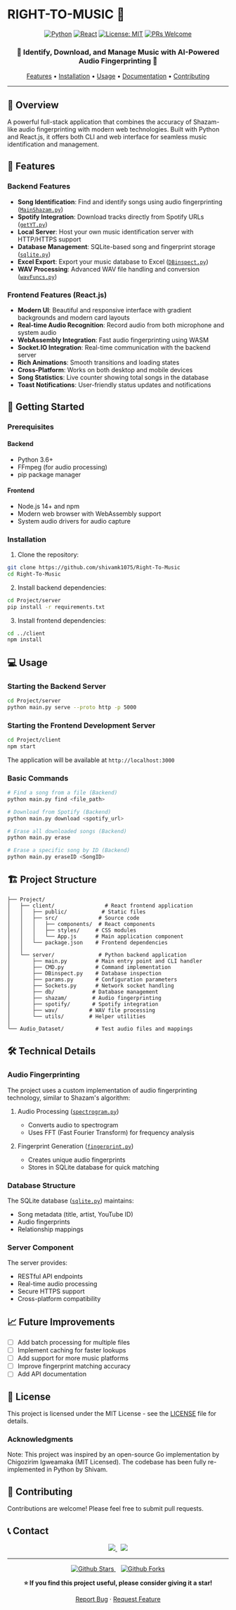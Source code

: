 # RIGHT-TO-MUSIC 🎵

<div align="center">

[![Python](https://img.shields.io/badge/python-v3.6+-blue.svg)](https://www.python.org/)
[![React](https://img.shields.io/badge/react-v18.2.0-blue.svg)](https://reactjs.org/)
[![License: MIT](https://img.shields.io/badge/License-MIT-yellow.svg)](LICENSE)
[![PRs Welcome](https://img.shields.io/badge/PRs-welcome-brightgreen.svg)](CONTRIBUTING.md)

<h3>🎵 Identify, Download, and Manage Music with AI-Powered Audio Fingerprinting 🎵</h3>

[Features](#-features) •
[Installation](#-getting-started) •
[Usage](#-usage) •
[Documentation](#-technical-details) •
[Contributing](#-contributing)

</div>

---

## 📖 Overview

A powerful full-stack application that combines the accuracy of Shazam-like audio fingerprinting with modern web technologies. Built with Python and React.js, it offers both CLI and web interface for seamless music identification and management.

## 🌟 Features

### Backend Features
- **Song Identification**: Find and identify songs using audio fingerprinting ([`MainShazam.py`](Project/server/shazam/MainShazam.py))
- **Spotify Integration**: Download tracks directly from Spotify URLs ([`getYT.py`](Project/server/spotify/getYT.py))
- **Local Server**: Host your own music identification server with HTTP/HTTPS support
- **Database Management**: SQLite-based song and fingerprint storage ([`sqlite.py`](Project/server/db/sqlite.py))
- **Excel Export**: Export your music database to Excel ([`DBinspect.py`](Project/server/DBinspect.py))
- **WAV Processing**: Advanced WAV file handling and conversion ([`wavFuncs.py`](Project/server/wav/wavFuncs.py))

### Frontend Features (React.js)
- **Modern UI**: Beautiful and responsive interface with gradient backgrounds and modern card layouts
- **Real-time Audio Recognition**: Record audio from both microphone and system audio
- **WebAssembly Integration**: Fast audio fingerprinting using WASM
- **Socket.IO Integration**: Real-time communication with the backend server
- **Rich Animations**: Smooth transitions and loading states
- **Cross-Platform**: Works on both desktop and mobile devices
- **Song Statistics**: Live counter showing total songs in the database
- **Toast Notifications**: User-friendly status updates and notifications

## 🚀 Getting Started

### Prerequisites

#### Backend
- Python 3.6+
- FFmpeg (for audio processing)
- pip package manager

#### Frontend
- Node.js 14+ and npm
- Modern web browser with WebAssembly support
- System audio drivers for audio capture

### Installation

1. Clone the repository:
```bash
git clone https://github.com/shivamk1075/Right-To-Music
cd Right-To-Music
```

2. Install backend dependencies:
```bash
cd Project/server
pip install -r requirements.txt
```

3. Install frontend dependencies:
```bash
cd ../client
npm install
```

## 💻 Usage

### Starting the Backend Server
```bash
cd Project/server
python main.py serve --proto http -p 5000
```

### Starting the Frontend Development Server
```bash
cd Project/client
npm start
```
The application will be available at `http://localhost:3000`

### Basic Commands
```bash
# Find a song from a file (Backend)
python main.py find <file_path>

# Download from Spotify (Backend)
python main.py download <spotify_url>

# Erase all downloaded songs (Backend)
python main.py erase

# Erase a specific song by ID (Backend)
python main.py eraseID <SongID>
```

## 🏗️ Project Structure

```
├── Project/
│   ├── client/                # React frontend application
│   │   ├── public/           # Static files
│   │   ├── src/             # Source code
│   │   │   ├── components/  # React components
│   │   │   ├── styles/     # CSS modules
│   │   │   └── App.js      # Main application component
│   │   └── package.json    # Frontend dependencies
│   │
│   └── server/              # Python backend application
│       ├── main.py         # Main entry point and CLI handler
│       ├── CMD.py          # Command implementation
│       ├── DBinspect.py    # Database inspection
│       ├── params.py       # Configuration parameters
│       ├── Sockets.py      # Network socket handling
│       ├── db/            # Database management
│       ├── shazam/        # Audio fingerprinting
│       ├── spotify/       # Spotify integration
│       ├── wav/          # WAV file processing
│       └── utils/        # Helper utilities
│
└── Audio_Dataset/          # Test audio files and mappings
```

## 🛠️ Technical Details

### Audio Fingerprinting

The project uses a custom implementation of audio fingerprinting technology, similar to Shazam's algorithm:

1. Audio Processing ([`spectrogram.py`](Project/server/shazam/spectrogram.py))
   - Converts audio to spectrogram
   - Uses FFT (Fast Fourier Transform) for frequency analysis

2. Fingerprint Generation ([`fingerprint.py`](Project/server/shazam/fingerprint.py))
   - Creates unique audio fingerprints
   - Stores in SQLite database for quick matching

### Database Structure

The SQLite database ([`sqlite.py`](Project/server/db/sqlite.py)) maintains:
- Song metadata (title, artist, YouTube ID)
- Audio fingerprints
- Relationship mappings

### Server Component

The server provides:
- RESTful API endpoints
- Real-time audio processing
- Secure HTTPS support
- Cross-platform compatibility

## 📈 Future Improvements

- [ ] Add batch processing for multiple files
- [ ] Implement caching for faster lookups
- [ ] Add support for more music platforms
- [ ] Improve fingerprint matching accuracy
- [ ] Add API documentation

## 📝 License

This project is licensed under the MIT License - see the [LICENSE](LICENSE) file for details.

### Acknowledgments

Note: This project was inspired by an open-source Go implementation by Chigozirim Igweamaka (MIT Licensed). The codebase has been fully re-implemented in Python by Shivam.

## 🤝 Contributing

Contributions are welcome! Please feel free to submit pull requests.

## 📞 Contact

<div align="center">
  <a href="https://github.com/shivamk1075">
    <img src="https://img.shields.io/badge/-Github-181717?style=for-the-badge&logo=Github&logoColor=white" />
  </a>&nbsp;
  <!-- Add your LinkedIn if you have one -->
  <a href="mailto:your-email@example.com">
    <img src="https://img.shields.io/badge/-Email-EA4335?style=for-the-badge&logo=Gmail&logoColor=white" />
  </a>
</div>

---

<div align="center">
  <p>
    <a href="https://github.com/shivamk1075/Right-To-Music/stargazers">
      <img src="https://img.shields.io/github/stars/shivamk1075/Right-To-Music?style=social" alt="Github Stars" />
    </a>&nbsp;&nbsp;
    <a href="https://github.com/shivamk1075/Right-To-Music/network/members">
      <img src="https://img.shields.io/github/forks/shivamk1075/Right-To-Music?style=social" alt="Github Forks" />
    </a>
  </p>
  
  <p><strong>⭐ If you find this project useful, please consider giving it a star!</strong></p>
  
  <p>
    <a href="https://github.com/shivamk1075/Right-To-Music/issues">Report Bug</a> · 
    <a href="https://github.com/shivamk1075/Right-To-Music/issues">Request Feature</a>
  </p>
</div>
